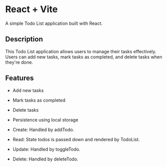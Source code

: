 # React + Vite

A simple Todo List application built with React.

## Description

This Todo List application allows users to manage their tasks effectively. Users can add new tasks, mark tasks as completed, and delete tasks when they're done.

## Features

- Add new tasks
- Mark tasks as completed
- Delete tasks
- Persistence using local storage

- Create: Handled by addTodo.

- Read: State todos is passed down and rendered by TodoList.

- Update: Handled by toggleTodo.

- Delete: Handled by deleteTodo.
